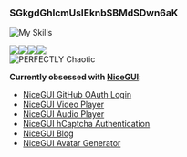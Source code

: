 ### SGkgdGhlcmUsIEknbSBMdSDwn6aK
![My Skills](https://skillicons.dev/icons?i=py,js,nim,bash,linux,github)

![](https://img.shields.io/badge/S-I-blueviolet)![](https://img.shields.io/badge/M-P-blueviolet)![](https://img.shields.io/badge/L-Y-blueviolet)![](https://img.shields.io/badge/L-U-blueviolet)<br>
![PERFECTLY Chaotic](https://img.shields.io/badge/PERFECTLY-CHAOTIC-blueviolet)


**Currently obsessed with [NiceGUI](https://nicegui.io)**:
- [NiceGUI GitHub OAuth Login](https://github.com/simplylu/NiceGitHubLogin)
- [NiceGUI Video Player](https://github.com/simplylu/nicegui-video-player)
- [NiceGUI Audio Player](https://github.com/simplylu/nicegui-audio-player)
- [NiceGUI hCaptcha Authentication](https://github.com/simplylu/nicegui-hcaptcha-authentication)
- [NiceGUI Blog](https://github.com/simplylu/nicegui-blog)
- [NiceGUI Avatar Generator](https://github.com/simplylu/nicegui-avatar-generator)
